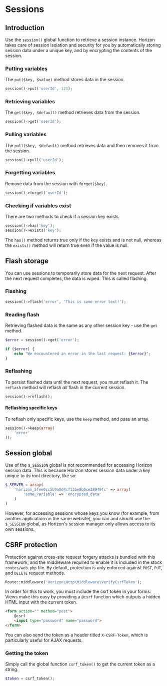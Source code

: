 # Sessions

## Introduction

Use the `session()` global function to retrieve a session instance. Horizon takes care of session isolation and security
for you by automatically storing session data under a unique key, and by encrypting the contents of the session.

### Putting variables

The `put($key, $value)` method stores data in the session.

```php
session()->put('userId', 123);
```

### Retrieving variables

The `get($key, $default)` method retrieves data from the session.

```php
session()->get('userId');
```

### Pulling variables

The `pull($key, $default)` method retrieves data and then removes it from the session.

```php
session()->pull('userId');
```

### Forgetting variables

Remove data from the session with `forget($key)`.

```php
session()->forget('userId');
```

### Checking if variables exist

There are two methods to check if a session key exists.

```php
session()->has('key');
session()->exists('key');
```

The `has()` method returns true only if the key exists and is not null, whereas the `exists()` method will return true
even if the value is null.

## Flash storage

You can use sessions to temporarily store data for the next request. After the next request completes, the data is wiped. This is called flashing.

### Flashing

```php
session()->flash('error', 'This is some error text!');
```

### Reading flash

Retrieving flashed data is the same as any other session key - use the `get` method.

```php
$error = session()->get('error');

if ($error) {
    echo "We encountered an error in the last request: {$error}";
}
```

### Reflashing

To persist flashed data until the next request, you must reflash it. The `reflash` method will reflash _all_ flash in
the current session.

```php
session()->reflash();
```

#### Reflashing specific keys

To reflash only specific keys, use the `keep` method, and pass an array.

```php
session()->keep(array(
    'error'
));
```

## Session global

Use of the `$_SESSION` global is not recommended for accessing Horizon session data. This is because Horizon stores session
data under a key unique to its root directory, like so:

```php
$_SERVER = array(
    'horizon_5fee0cc5b9a8d4cf13be8b0ce28949fc' => array(
        'some_variable' => 'encrypted_data'
    )
)
```

However, for accessing sessions whose keys you know (for example, from another application on the same website), you can
and should use the `$_SESSION` global, as Horizon's session manager only allows access to its own sessions.

## CSRF protection

Protection against cross-site request forgery attacks is bundled with this framework, and the middleware required to
enable it is included in the stock `routes/web.php` file. By default, protection is only enforced against `POST`, `PUT`,
and `DELETE` request methods.

```php title="app/routes/web.php"
Route::middleware('Horizon\Http\Middleware\VerifyCsrfToken');
```

In order for this to work, you must include the csrf token in your forms. Views make this easy by providing a `@csrf`
function which outputs a hidden HTML input with the current token.

```html
<form action="" method="post">
    @csrf
    <input type="password" name="password">
</form>
```

You can also send the token as a header titled `X-CSRF-Token`, which is particularly useful for AJAX requests.

### Getting the token

Simply call the global function `csrf_token()` to get the current token as a string.

```php
$token = csrf_token();
```
